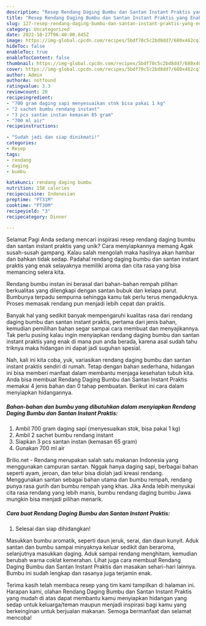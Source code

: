```yaml
---
description: "Resep Rendang Daging Bumbu dan Santan Instant Praktis yang Enak"
title: "Resep Rendang Daging Bumbu dan Santan Instant Praktis yang Enak"
slug: 127-resep-rendang-daging-bumbu-dan-santan-instant-praktis-yang-enak
category: Uncategorized
date: 2022-10-27T06:40:00.845Z
image: https://img-global.cpcdn.com/recipes/5bdf70c5c2bd8dd7/680x482cq70/rendang-daging-bumbu-dan-santan-instant-praktis-foto-resep-utama.jpg
hideToc: false
enableToc: true
enableTocContent: false
thumbnail: https://img-global.cpcdn.com/recipes/5bdf70c5c2bd8dd7/680x482cq70/rendang-daging-bumbu-dan-santan-instant-praktis-foto-resep-utama.jpg
cover: https://img-global.cpcdn.com/recipes/5bdf70c5c2bd8dd7/680x482cq70/rendang-daging-bumbu-dan-santan-instant-praktis-foto-resep-utama.jpg
author: Admin
authorAv: notfound
ratingvalue: 3.3
reviewcount: 20
recipeingredient:
- "700 gram daging sapi menyesuaikan stok bisa pakai 1 kg"
- "2 sachet bumbu rendang instant"
- "3 pcs santan instan kemasan 65 gram"
- "700 ml air"
recipeinstructions:

- "Sudah jadi dan siap dinikmati!"
categories:
- Resep
tags:
- rendang
- daging
- bumbu

katakunci: rendang daging bumbu 
nutrition: 158 calories
recipecuisine: Indonesian
preptime: "PT31M"
cooktime: "PT30M"
recipeyield: "3"
recipecategory: Dinner

---
```



Selamat Pagi Anda sedang mencari inspirasi resep rendang daging bumbu dan santan instant praktis yang unik? Cara menyiapkannya memang Agak susah-susah gampang. Kalau salah mengolah maka hasilnya akan hambar dan bahkan tidak sedap. Padahal rendang daging bumbu dan santan instant praktis yang enak selayaknya memiliki aroma dan cita rasa yang bisa memancing selera kita.


Rendang bumbu instan ini berasal dari bahan-bahan rempah pilihan berkualitas yang dilengkapi dengan santan bubuk dan kelapa parut. Bumbunya terpadu sempurna sehingga kamu tak perlu terus mengaduknya. Proses memasak rendang pun menjadi lebih cepat dan praktis.

Banyak hal yang sedikit banyak mempengaruhi kualitas rasa dari rendang daging bumbu dan santan instant praktis, pertama dari jenis bahan, kemudian pemilihan bahan segar sampai cara membuat dan menyajikannya. Tak perlu pusing kalau ingin menyiapkan rendang daging bumbu dan santan instant praktis yang enak di mana pun anda berada, karena asal sudah tahu triknya maka hidangan ini dapat jadi suguhan spesial.


Nah, kali ini kita coba, yuk, variasikan rendang daging bumbu dan santan instant praktis sendiri di rumah. Tetap dengan bahan sederhana, hidangan ini bisa memberi manfaat dalam membantu menjaga kesehatan tubuh kita. Anda bisa membuat Rendang Daging Bumbu dan Santan Instant Praktis memakai 4 jenis bahan dan 0 tahap pembuatan. Berikut ini cara dalam menyiapkan hidangannya.

<!--inarticleads1-->

##### Bahan-bahan dan bumbu yang dibutuhkan dalam menyiapkan Rendang Daging Bumbu dan Santan Instant Praktis:

1. Ambil 700 gram daging sapi (menyesuaikan stok, bisa pakai 1 kg)
1. Ambil 2 sachet bumbu rendang instant
1. Siapkan 3 pcs santan instan (kemasan 65 gram)
1. Gunakan 700 ml air


Brilio.net - Rendang merupakan salah satu makanan Indonesia yang menggunakan campuran santan. Nggak hanya daging sapi, berbagai bahan seperti ayam, jeroan, dan telur bisa diolah jadi kreasi rendang. Menggunakan santan sebagai bahan utama dan bumbu rempah, rendang punya rasa gurih dan bumbu rempah yang khas. Jika Anda lebih menyukai cita rasa rendang yang lebih manis, bumbu rendang daging bumbu Jawa mungkin bisa menjadi pilihan menarik. 

<!--inarticleads2-->

##### Cara buat Rendang Daging Bumbu dan Santan Instant Praktis:


1. Selesai dan siap dihidangkan!

Masukkan bumbu aromatik, seperti daun jeruk, serai, dan daun kunyit. Aduk santan dan bumbu sampai minyaknya keluar sedikit dan beraroma, selanjutnya masukkan daging. Aduk sampai rendang menghitam, kemudian berubah warna coklat kemerahan. Lihat juga cara membuat Rendang Daging Bumbu dan Santan Instant Praktis dan masakan sehari-hari lainnya. Bumbu ini sudah lengkap dan rasanya juga terjamin enak. 

Terima kasih telah membaca resep yang tim kami tampilkan di halaman ini. Harapan kami, olahan Rendang Daging Bumbu dan Santan Instant Praktis yang mudah di atas dapat membantu kamu menyiapkan hidangan yang sedap untuk keluarga/teman maupun menjadi inspirasi bagi kamu yang berkeinginan untuk berjualan makanan. Semoga bermanfaat dan selamat mencoba!
